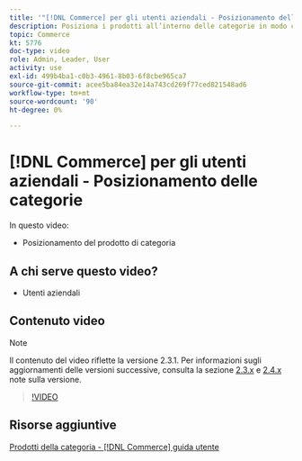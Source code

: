 ```yaml
---
title: '"[!DNL Commerce] per gli utenti aziendali - Posizionamento delle categorie"'
description: Posiziona i prodotti all’interno delle categorie in modo che i clienti vedano i prodotti nella parte superiore che desideri che visualizzino.
topic: Commerce
kt: 5776
doc-type: video
role: Admin, Leader, User
activity: use
exl-id: 499b4ba1-c0b3-4961-8b03-6f8cbe965ca7
source-git-commit: acee5ba84ea32e14a743cd269f77ced821548ad6
workflow-type: tm+mt
source-wordcount: '90'
ht-degree: 0%

---
```


# [!DNL Commerce] per gli utenti aziendali - Posizionamento delle categorie

In questo video:

- Posizionamento del prodotto di categoria

## A chi serve questo video?

- Utenti aziendali

## Contenuto video

>[!NOTE]
>
>Il contenuto del video riflette la versione 2.3.1. Per informazioni sugli aggiornamenti delle versioni successive, consulta la sezione [ 2.3.x](https://devdocs.magento.com/guides/v2.3/release-notes/bk-release-notes.html) e [2.4.x](https://devdocs.magento.com/guides/v2.4/release-notes/bk-release-notes.html) note sulla versione.

>[!VIDEO](https://video.tv.adobe.com/v/36187?quality=12&learn=on)

## Risorse aggiuntive

[Prodotti della categoria - [!DNL Commerce] guida utente](https://docs.magento.com/user-guide/catalog/categories-category-products.html)
